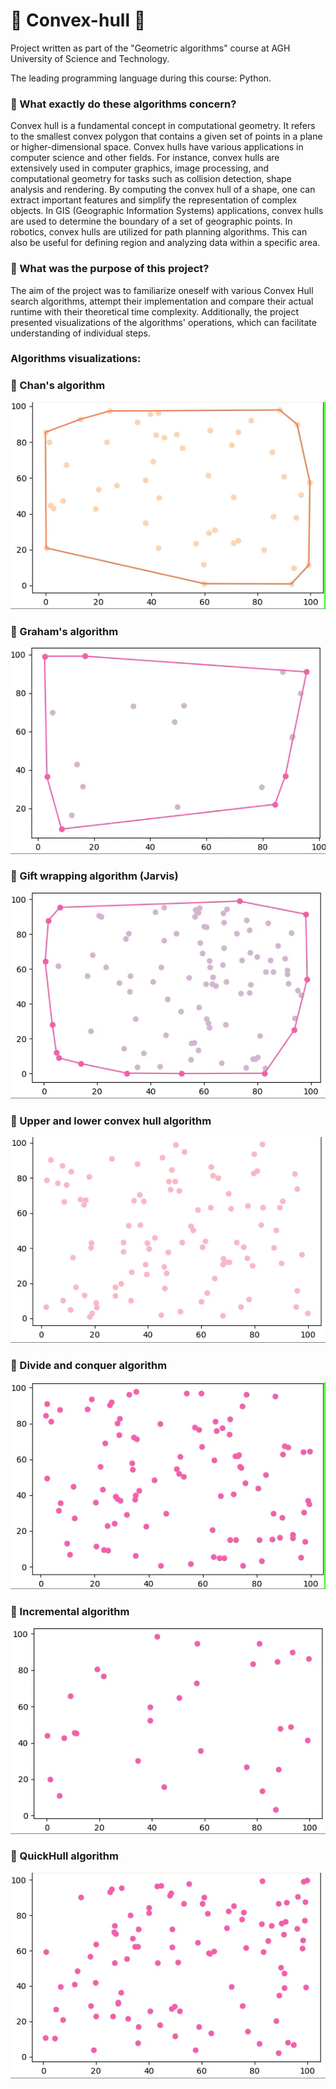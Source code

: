 # 🔶 Convex-hull 🔶
<p>Project written as part of the "Geometric algorithms" course at AGH University of Science and Technology.</p>
<p>The leading programming language during this course: Python.</p>

<h3> 🔸 What exactly do these algorithms concern? </h3>
<p> Convex hull is a fundamental concept in computational geometry. It refers to the smallest convex polygon that contains a given set of points in a plane or higher-dimensional space. Convex hulls have various applications in computer science and other fields. For instance, convex hulls are extensively used in computer graphics, image processing, and computational geometry for tasks such as collision detection, shape analysis and rendering. By computing the convex hull of a shape, one can extract important features and simplify the representation of complex objects. In GIS (Geographic Information Systems) applications, convex hulls are used to determine the boundary of a set of geographic points. In robotics, convex hulls are utilized for path planning algorithms. This can also be useful for defining region and analyzing data within a specific area. </p>

<h3> 🔸 What was the purpose of this project? </h3>

<p> The aim of the project was to familiarize oneself with various Convex Hull search algorithms, attempt their implementation and compare their actual runtime with their theoretical time complexity. Additionally, the project presented visualizations of the algorithms' operations, which can facilitate understanding of individual steps.</p>

<h3> Algorithms visualizations: </h3>
<h3> 🔸 Chan's algorithm</h3>
<img src ="/gif/chan.gif">
<h3> 🔸 Graham's algorithm</h3>
<img src ="/gif/Graham.gif">
<h3> 🔸 Gift wrapping algorithm (Jarvis) </h3>
<img src ="/gif/jarvis.gif">
<h3> 🔸 Upper and lower convex hull algorithm</h3>
<img src ="/gif/upperAndLower.gif">
<h3> 🔸 Divide and conquer algorithm</h3>
<img src ="/gif/divideAndConquer.gif">
<h3> 🔸 Incremental algorithm</h3>
<img src ="/gif/incremental.gif">
<h3> 🔸 QuickHull algorithm</h3>
<img src ="/gif/quickhull.gif">

